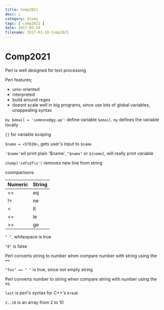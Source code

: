 ```yaml
---
title: Comp2021
desc: L
category: Study
tags: [ comp2021 ]
date: 2017-03-10
filename: 2017-03-10-Comp2021
---
```


# Comp2021

Perl is well designed for text processing

Perl features;

- unix-oriented
- interpreted
- build around regex
- doesnt scale well in big programs, since use lots of global variables, unappealing syntax

`my $email = 'someone@gg.wp'`: define variable `$email`. `my` defines the variable locally

`{}` for variable scoping

`$name = <STDIN>`, gets user's input to `$name`

`'$name'`wil print plain '\$name', `"$name"` or `${name}`, will really print variable

`chomp('sdfsdf\n')` removes new line from string



coomparisons

| Numeric | String |
| ------- | ------ |
| ==      | eq     |
| !=      | ne     |
| $\lt$   | lt     |
| $\lt$=  | le     |
| $\gt$=  | ge     |



`" "`, whitespace is true

`"0"` is false

Perl converts string to number when compare number with string using the `==`

`"foo" == " "` is true, since not empty string

Perl converts number to string when compare string with number using the `eq`

`last` is perl's syntax for C++'s `break`



`2..10` is an array from 2 to 10